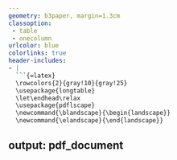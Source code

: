 ```yaml
---
geometry: b3paper, margin=1.3cm
classoption:
 - table
 - onecolumn
urlcolor: blue
colorlinks: true
header-includes:
- |
  ```{=latex}
  \rowcolors{2}{gray!10}{gray!25}
  \usepackage{longtable}
  \let\endhead\relax
  \usepackage{pdflscape}
  \newcommand{\blandscape}{\begin{landscape}}
  \newcommand{\elandscape}{\end{landscape}}
  ```
output: pdf_document
---
```

